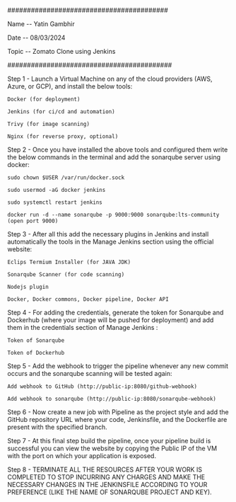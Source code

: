 #########################################

Name -- Yatin Gambhir

Date -- 08/03/2024

Topic -- Zomato Clone using Jenkins 

##########################################


Step 1  - Launch a Virtual Machine on any of the cloud providers (AWS, Azure, or GCP), and install the below tools:

`Docker (for deployment)`

`Jenkins (for ci/cd and automation)`

`Trivy (for image scanning)`

`Nginx (for reverse proxy, optional)`

Step 2 - Once you have installed the above tools and configured them write the below commands in the terminal and add the sonarqube server using docker:

`sudo chown $USER /var/run/docker.sock`

`sudo usermod -aG docker jenkins`

`sudo systemctl restart jenkins`

`docker run -d --name sonarqube -p 9000:9000 sonarqube:lts-community (open port 9000)`

Step 3 - After all this add the necessary plugins in Jenkins and install automatically the tools in the Manage Jenkins section using the official website:

`Eclips Termium Installer (for JAVA JDK)`

`Sonarqube Scanner (for code scanning)`

`Nodejs plugin`

`Docker, Docker commons, Docker pipeline, Docker API`

Step 4 - For adding the credentials, generate the token for Sonarqube and Dockerhub (where your image will be pushed for deployment) and add them in the credentials section of Manage Jenkins :

`Token of Sonarqube`

`Token of Dockerhub`

Step 5 - Add the webhook to trigger the pipeline whenever any new commit occurs and the sonarqube scanning will be tested again:

`Add webhook to GitHub (http://public-ip:8080/github-webhook)`

`Add webhook to sonarqube (http://public-ip:8080/sonarqube-webhook)`

Step 6 - Now create a new job with Pipeline as the project style and add the GitHub repository URL where your code, Jenkinsfile, and the Dockerfile are present with the specified branch.

Step 7 - At this final step build the pipeline, once your pipeline build is successful you can view the website by copying the Public IP of the VM with the port on which your application is exposed.

Step 8 - TERMINATE ALL THE RESOURCES AFTER YOUR WORK IS COMPLETED TO STOP INCURRING ANY CHARGES AND MAKE THE NECESSARY CHANGES IN THE JENKINSFILE ACCORDING TO YOUR PREFERENCE (LIKE THE NAME OF SONARQUBE PROJECT AND KEY).


